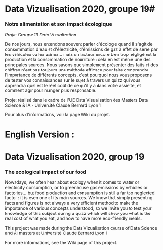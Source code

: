 # Data Vizualisation 2020, groupe 19#
### Notre alimentation et son impact écologique ###
*Projet Groupe 19 Data Vizualization*  

De nos jours, nous entendons souvent parler d'écologie quand il s'agit de consommation d'eau et d'électricité, d'émissions de gaz à effet de serre par les véhicules ou les usines... mais un facteur encore bien trop négligé est la production et la consommation de nourriture : cela en est même une des principales sources.
Nous savons que simplement présenter des faits et des chiffres n'est pas toujours une méthode efficace pour faire comprendre l'importance de différents concepts, c'est pourquoi nous vous proposons de tester vos connaissances sur le sujet à travers un quizz qui vous apprendra quel est le réel coût de ce qu'il y a dans votre assiette, et comment agir pour manger plus responsable.

Projet réalisé dans le cadre de l'UE Data Visualisation des Masters Data Science & IA - Université Claude Bernard Lyon 1  
      
Pour plus d'informations, voir la page Wiki du projet.

# English Version : #
# Data Vizualisation 2020, group 19 #
### The ecological impact of our food ###

Nowadays, we often hear about ecology when it comes to water or electricity consumption, or to greenhouse gas emissions by vehicles or factories... but food production and consumption is still a far too neglected factor : it is even one of its main sources.
We know that simply presenting facts and figures is not always a very efficient method to make the importance of various concepts understood, so we invite you to test your knowledge of this subject during a quizz which will show you what is the real cost of what you eat, and how to have more eco-friendly meals.

This project was made during the Data Vizualisation course of Data Science and AI masters at Université Claude Bernard Lyon 1

For more informations, see the Wiki page of this project.
